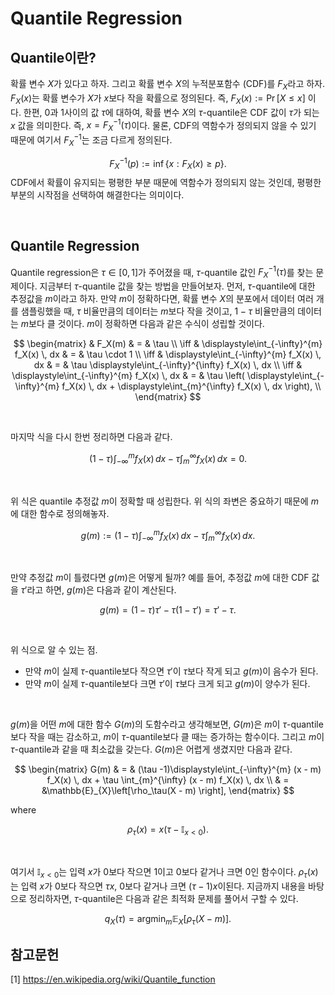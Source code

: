 # Quantile Regression

## Quantile이란?

확률 변수 $X$가 있다고 하자. 그리고 확률 변수 $X$의 누적분포함수 (CDF)를 $F_X$라고 하자. 
$F_X(x)$는 확률 변수가 $X$가 $x$보다 작을 확률으로 정의된다. 즉, $F_X(x):=\operatorname{Pr}[X \le x]$ 이다. 
한편, 0과 1사이의 값 $\tau$에 대하여, 확률 변수 $X$의 $\tau$-quantile은 CDF 값이 $\tau$가 되는 $x$ 값을 의미한다. 
즉, $x=F^{-1}_X(\tau)$이다. 물론, CDF의 역함수가 정의되지 않을 수 있기 때문에 여기서 $F_X^{-1}$는 조금 다르게 정의된다. 

$$F_X^{-1}(p) := \inf \left\{ x: F_X(x) \ge p \right\}.$$
CDF에서 확률이 유지되는 평평한 부분 때문에 역함수가 정의되지 않는 것인데, 평평한 부분의 시작점을 선택하여 해결한다는 의미이다.  

<br>

## Quantile Regression

Quantile regression은  $\tau \in [0, 1]$가 주어졌을 때, $\tau$-quantile 값인 $F^{-1}_X(\tau)$를 찾는 문제이다. 지금부터 $\tau$-quantile 값을 찾는 방법을 만들어보자.
먼저, $\tau$-quantile에 대한 추정값을 $m$이라고 하자. 
만약 $m$이 정확하다면, 확률 변수 $X$의 분포에서 데이터 여러 개를 샘플링했을 때,
$\tau$ 비율만큼의 데이터는 $m$보다 작을 것이고, $1-\tau$ 비율만큼의 데이터는 $m$보다 클 것이다.
$m$이 정확하면 다음과 같은 수식이 성립할 것이다.

$$
\begin{matrix}
& F_X(m) & = & \tau \\ 
\iff & \displaystyle\int_{-\infty}^{m} f_X(x) \, dx & = & \tau \cdot 1 \\
\iff & \displaystyle\int_{-\infty}^{m} f_X(x) \, dx & = & \tau \displaystyle\int_{-\infty}^{\infty} f_X(x) \, dx \\
\iff & \displaystyle\int_{-\infty}^{m} f_X(x) \, dx & = & \tau \left( \displaystyle\int_{-\infty}^{m} f_X(x) \, dx + \displaystyle\int_{m}^{\infty} f_X(x) \, dx \right), \\
\end{matrix}
$$

<br>

마지막 식을 다시 한번 정리하면 다음과 같다.

$$ (1 - \tau) \displaystyle\int_{-\infty}^{m} f_X(x) \, dx - \tau \displaystyle\int_{m}^{\infty} f_X(x) \, dx =0.$$ 

<br>

위 식은 quantile 추정값 $m$이 정확할 때 성립한다. 위 식의 좌변은 중요하기 때문에 $m$에 대한 함수로 정의해놓자.

$$g(m) := (1 - \tau) \displaystyle\int_{-\infty}^{m} f_X(x) \, dx - \tau \displaystyle\int_{m}^{\infty} f_X(x) \, dx.$$

<br>

만약 추정값 $m$이 틀렸다면 $g(m)$은 어떻게 될까? 예를 들어, 추정값 $m$에 대한 CDF 값을 $\tau'$라고 하면, $g(m)$은 다음과 같이 계산된다.

$$g(m)=(1-\tau)\tau' - \tau (1-\tau')=\tau' - \tau.$$

<br>

위 식으로 알 수 있는 점.
- 만약 $m$이 실제 $\tau$-quantile보다 작으면 $\tau'$이 $\tau$보다 작게 되고 $g(m)$이 음수가 된다. 
- 만약 $m$이 실제 $\tau$-quantile보다 크면 $\tau'$이 $\tau$보다 크게 되고 $g(m)$이 양수가 된다.

<br>

$g(m)$을 어떤 $m$에 대한 함수 $G(m)$의 도함수라고 생각해보면, $G(m)$은 $m$이 $\tau$-quantile보다 작을 때는 감소하고, $m$이 $\tau$-quantile보다 클 때는 증가하는 함수이다. 그리고 $m$이 $\tau$-quantile과 같을 때 최소값을 갖는다. $G(m)$은 어렵게 생겼지만 다음과 같다.

$$
\begin{matrix}
G(m) & = & (\tau -1)\displaystyle\int_{-\infty}^{m} (x - m) f_X(x) \, dx + \tau \int_{m}^{\infty} (x - m) f_X(x) \, dx \\
& = &\mathbb{E}_{X}\left[\rho_\tau(X - m) \right],
\end{matrix}
$$

where

$$
\rho_{\tau}(x) = x(\tau - \mathbb{I}_{x < 0}).
$$

<br>

여기서 $\mathbb{I}_{x < 0}$는 입력 $x$가 0보다 작으면 1이고 0보다 같거나 크면 0인 함수이다. $\rho_{\tau}(x)$는 입력 $x$가 0보다 작으면 $\tau x$, 0보다 같거나 크면 $(\tau - 1) x$이된다. 지금까지 내용을 바탕으로 정리하자면, $\tau$-quantile은 다음과 같은 최적화 문제를 풀어서 구할 수 있다. 

$$
q_X (\tau)  =  \operatorname*{argmin}_m \mathbb{E}_{X}\left[\rho_\tau(X - m) \right].
 $$


## 참고문헌

[1] https://en.wikipedia.org/wiki/Quantile_function